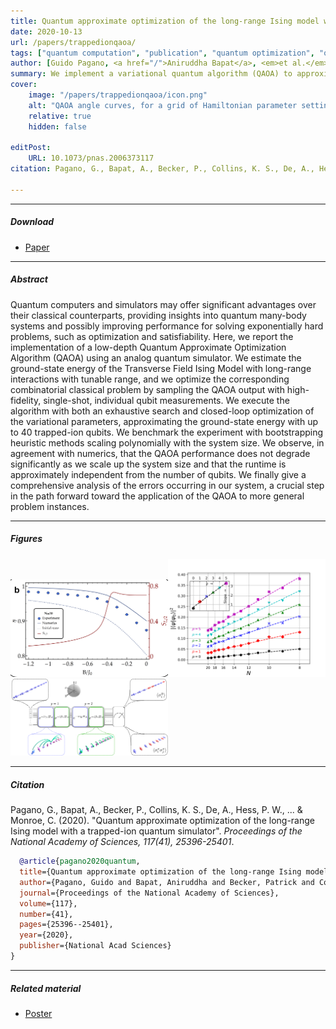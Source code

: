 ```yaml
---
title: Quantum approximate optimization of the long-range Ising model with a trapped-ion quantum simulator
date: 2020-10-13
url: /papers/trappedionqaoa/
tags: ["quantum computation", "publication", "quantum optimization", "optimal control"]
author: [Guido Pagano, <a href="/">Aniruddha Bapat</a>, <em>et al.</em>, Stephen Jordan, Alexey V Gorshkov, Christopher Monroe]
summary: We implement a variational quantum algorithm (QAOA) to approximate the ground-state energy of a long-range Ising model, both quantum and classical, and investigating the algorithm performance on a trapped-ion quantum simulator with up to 40 qubits.  
cover:
    image: "/papers/trappedionqaoa/icon.png"
    alt: "QAOA angle curves, for a grid of Hamiltonian parameter settings"
    relative: true
    hidden: false

editPost:
    URL: 10.1073/pnas.2006373117
citation: Pagano, G., Bapat, A., Becker, P., Collins, K. S., De, A., Hess, P. W., ... & Monroe, C. (2020). "Quantum approximate optimization of the long-range Ising model with a trapped-ion quantum simulator". *Proceedings of the National Academy of Sciences, 117(41), 25396-25401*.

---
```



---

##### Download

- [Paper](/papers/trappedionqaoa/paper.pdf)

---

##### Abstract

Quantum computers and simulators may offer significant advantages over their classical counterparts, providing insights into quantum many-body systems and possibly improving performance for solving exponentially hard problems, such as optimization and satisfiability. Here, we report the implementation of a low-depth Quantum Approximate Optimization Algorithm (QAOA) using an analog quantum simulator. We estimate the ground-state energy of the Transverse Field Ising Model with long-range interactions with tunable range, and we optimize the corresponding combinatorial classical problem by sampling the QAOA output with high-fidelity, single-shot, individual qubit measurements. We execute the algorithm with both an exhaustive search and closed-loop optimization of the variational parameters, approximating the ground-state energy with up to 40 trapped-ion qubits. We benchmark the experiment with bootstrapping heuristic methods scaling polynomially with the system size. We observe, in agreement with numerics, that the QAOA performance does not degrade significantly as we scale up the system size and that the runtime is approximately independent from the number of qubits. We finally give a comprehensive analysis of the errors occurring in our system, a crucial step in the path forward toward the application of the QAOA to more general problem instances.

---

##### Figures

<img src="./fig1.png" width="50%"><img src="./fig2.png" width="50%"><img src="./fig3.pdf" width="50%">

---

##### Citation

Pagano, G., Bapat, A., Becker, P., Collins, K. S., De, A., Hess, P. W., ... & Monroe, C. (2020). "Quantum approximate optimization of the long-range Ising model with a trapped-ion quantum simulator". *Proceedings of the National Academy of Sciences, 117(41), 25396-25401*.

```BibTeX
  @article{pagano2020quantum,
  title={Quantum approximate optimization of the long-range Ising model with a trapped-ion quantum simulator},
  author={Pagano, Guido and Bapat, Aniruddha and Becker, Patrick and Collins, Katherine S and De, Arinjoy and Hess, Paul W and Kaplan, Harvey B and Kyprianidis, Antonis and Tan, Wen Lin and Baldwin, Christopher and others},
  journal={Proceedings of the National Academy of Sciences},
  volume={117},
  number={41},
  pages={25396--25401},
  year={2020},
  publisher={National Acad Sciences}
}
```

---

##### Related material

+ [Poster](/papers/trappedionqaoa/poster.pdf)
